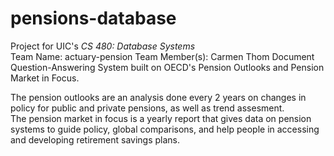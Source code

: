 # pensions-database
Project for UIC's _CS 480: Database Systems_  
Team Name: actuary-pension
Team Member(s): Carmen Thom
Document Question-Answering System built on OECD's Pension Outlooks and Pension Market in Focus.  

The pension outlooks are an analysis done every 2 years on changes in policy for public and private pensions, as well as trend assesment.  
The pension market in focus is a yearly report that gives data on pension systems to guide policy, global comparisons, and help people in accessing and developing retirement savings plans.  
